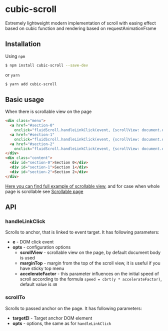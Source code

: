 # cubic-scroll

Extremely lightweight modern implementation of scroll with easing effect based on cubic function and rendering based on requestAnimationFrame

## Installation
Using `npm`
```sh
$ npm install cubic-scroll --save-dev 
```
or `yarn`
```sh
$ yarn add cubic-scroll
```

## Basic usage
When there is scrollable view on the page
```html
<div class="menu">
  <a href="#section-0"
    onclick="fluidScroll.handleLinkClick(event, {scrollView: document.querySelector('.content')})">Link 0</a>
  <a href="#section-1"
    onclick="fluidScroll.handleLinkClick(event, {scrollView: document.querySelector('.content')})">Link 1</a>
  <a href="#section-2"
    onclick="fluidScroll.handleLinkClick(event, {scrollView: document.querySelector('.content')})">Link 2</a>
</div>
<div class="content">
  <div id="section-0">Section 0</div>
  <div id="section-1">Section 1</div>
  <div id="section-2">Section 2</div>
</div>
```
[Here you can find full example of scrollable view](https://github.com/jolly-roger/cubic-scroll/blob/master/tests/pages/scroll-view.html),
and for case when whole page is scrollable see [Scrollable page](https://github.com/jolly-roger/cubic-scroll/blob/master/tests/pages/document.html)

## API

### handleLinkClick
Scrolls to anchor, that is linked to event target. It has following parameters:
* **e** - DOM click event
* **opts** - configuration options
  * **scrollView** - scrollable view on the page, by default document body is used
  * **marginTop** - margin from the top of the scroll view, it is useful if you have sticky top menu
  * **accelerateFactor** - this parameter influences on the initial speed of scroll according to the formula `speed = cbrt(y * accelerateFactor)`, default value is `40`

### scrollTo
Scrolls to passed anchor on the page. It has following parameters:
* **targetEl** - Target anchor DOM element
* **opts** - options, the same as for `handleLinkClick`